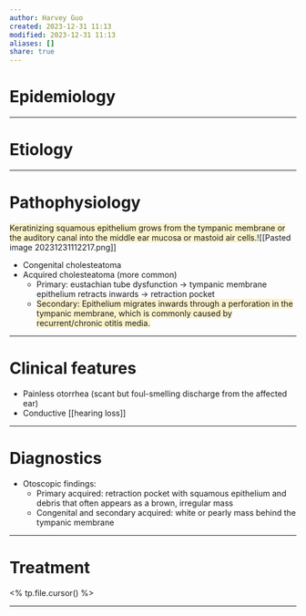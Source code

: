 ```yaml
---
author: Harvey Guo
created: 2023-12-31 11:13
modified: 2023-12-31 11:13
aliases: []
share: true
---
```

# Epidemiology


---
# Etiology


---
# Pathophysiology
<span style="background:rgba(240, 200, 0, 0.2)">Keratinizing squamous epithelium grows from the tympanic membrane or the auditory canal into the middle ear mucosa or mastoid air cells.</span>![[Pasted image 20231231112217.png]]
- Congenital cholesteatoma
- Acquired cholesteatoma (more common)
	- Primary: eustachian tube dysfunction → tympanic membrane epithelium retracts inwards → retraction pocket
	- <span style="background:rgba(240, 200, 0, 0.2)">Secondary: Epithelium migrates inwards through a perforation in the tympanic membrane, which is commonly caused by recurrent/chronic otitis media.</span>

---
# Clinical features
- Painless otorrhea (scant but foul-smelling discharge from the affected ear)
- Conductive [[hearing loss]]

---
# Diagnostics
- Otoscopic findings:
	- Primary acquired: retraction pocket with squamous epithelium and debris that often appears as a brown, irregular mass
	- Congenital and secondary acquired: white or pearly mass behind the tympanic membrane

---
# Treatment
<% tp.file.cursor() %>

---
